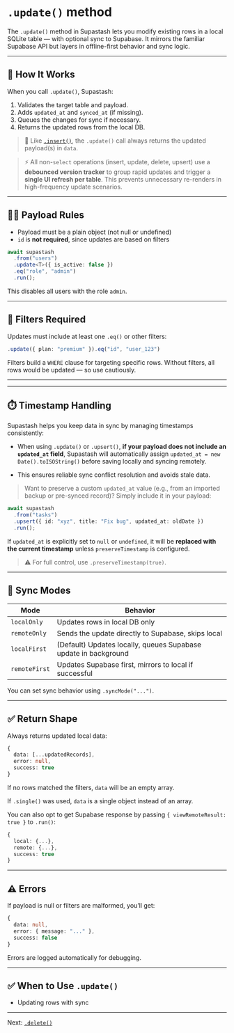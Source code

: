 # `.update()` method

The `.update()` method in Supastash lets you modify existing rows in a local SQLite table — with optional sync to Supabase. It mirrors the familiar Supabase API but layers in offline-first behavior and sync logic.

---

## 🧠 How It Works

When you call `.update()`, Supastash:

1. Validates the target table and payload.
2. Adds `updated_at` and `synced_at` (if missing).
3. Queues the changes for sync if necessary.
4. Returns the updated rows from the local DB.

> 🔁 Like [`.insert()`](./insert-query.md), the `.update()` call always returns the updated payload(s) in `data`.

> ⚡ All non-`select` operations (insert, update, delete, upsert) use a **debounced version tracker** to group rapid updates and trigger a **single UI refresh per table**. This prevents unnecessary re-renders in high-frequency update scenarios.

---

## ✍🏽 Payload Rules

- Payload must be a plain object (not null or undefined)
- `id` is **not required**, since updates are based on filters

```ts
await supastash
  .from("users")
  .update<T>({ is_active: false })
  .eq("role", "admin")
  .run();
```

This disables all users with the role `admin`.

---

## 🔎 Filters Required

Updates must include at least one `.eq()` or other filters:

```ts
.update({ plan: "premium" }).eq("id", "user_123")
```

Filters build a `WHERE` clause for targeting specific rows. Without filters, all rows would be updated — so use cautiously.

---

---

## ⏱️ Timestamp Handling

Supastash helps you keep data in sync by managing timestamps consistently:

- When using `.update()` or `.upsert()`, **if your payload does not include an `updated_at` field**, Supastash will automatically assign `updated_at = new Date().toISOString()` before saving locally and syncing remotely.

- This ensures reliable sync conflict resolution and avoids stale data.

> Want to preserve a custom `updated_at` value (e.g., from an imported backup or pre-synced record)?
> Simply include it in your payload:

```ts
await supastash
  .from("tasks")
  .upsert({ id: "xyz", title: "Fix bug", updated_at: oldDate })
  .run();
```

If `updated_at` is explicitly set to `null` or `undefined`, it will be **replaced with the current timestamp** unless `preserveTimestamp` is configured.

> ⚠️ For full control, use `.preserveTimestamp(true)`.

---

## 🔁 Sync Modes

| Mode          | Behavior                                                        |
| ------------- | --------------------------------------------------------------- |
| `localOnly`   | Updates rows in local DB only                                   |
| `remoteOnly`  | Sends the update directly to Supabase, skips local              |
| `localFirst`  | (Default) Updates locally, queues Supabase update in background |
| `remoteFirst` | Updates Supabase first, mirrors to local if successful          |

You can set sync behavior using `.syncMode("...")`.

---

## ✅ Return Shape

Always returns updated local data:

```ts
{
  data: [...updatedRecords],
  error: null,
  success: true
}
```

If no rows matched the filters, `data` will be an empty array.

If `.single()` was used, `data` is a single object instead of an array.

You can also opt to get Supabase response by passing `{ viewRemoteResult: true }` to `.run()`:

```ts
{
  local: {...},
  remote: {...},
  success: true
}
```

---

## ⚠️ Errors

If payload is null or filters are malformed, you’ll get:

```ts
{
  data: null,
  error: { message: "..." },
  success: false
}
```

Errors are logged automatically for debugging.

---

## ✅ When to Use `.update()`

- Updating rows with sync

---

Next: [`.delete()`](./delete-query.md)

